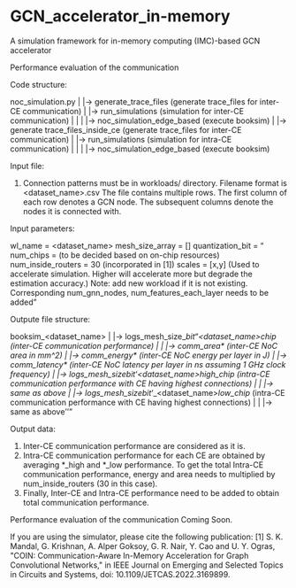 # GCN_accelerator_in-memory
A simulation framework for in-memory computing (IMC)-based GCN accelerator


Performance evaluation of the communication

Code structure:

noc_simulation.py
  |
  |-> generate_trace_files (generate trace_files for inter-CE communication)
  |
  |-> run_simulations (simulation for inter-CE communication)
  |      |
  |      |-> noc_simulation_edge_based (execute booksim)
  |
  |-> generate trace_files_inside_ce (generate trace_files for inter-CE communication)
  |
  |-> run_simulations (simulation for intra-CE communication)
  |      |
  |      |-> noc_simulation_edge_based (execute booksim)
  
  
  Input file:
  
  1. Connection patterns must be in workloads/ directory. 
     Filename format is <dataset_name>.csv
     The file contains multiple rows. The first column of each row denotes a GCN node. The subsequent columns denote the nodes it is connected with.
     
     
  Input parameters:
  
  wl_name = <dataset_name>
  mesh_size_array = [<n>]
  quantization_bit = <q>
  num_chips = <c> (to be decided based on on-chip resources)
  num_inside_routers = 30 (incorporated in [1])
  scales = [x,y] (Used to accelerate simulation. Higher will accelerate more but degrade the estimation accuracy.)
  Note: add new workload if it is not existing. Corresponding num_gnn_nodes, num_features_each_layer needs to be added
  
     
     
  Outpute file structure:
  
  booksim_<dataset_name>
    |
    |-> logs_mesh_size_<n>_bit_<q>_<dataset_name>_chip_<c> (inter-CE communication performance)
    |
    |       |-> comm_area* (inter-CE NoC area in mm^2)
    |       |-> comm_energy* (inter-CE NoC energy per layer in J)
    |       |-> comm_latency* (inter-CE NoC latency per layer in ns assuming 1 GHz clock frequency)
    |
    |-> logs_mesh_size_<n>_bit_<q>_<dataset_name>_high_chip_<c> (intra-CE communication performance with CE having highest connections)
    |
    |       |-> same as above
    |
    |-> logs_mesh_size_<n>_bit_<q>_<dataset_name>_low_chip_<c> (intra-CE communication performance with CE having highest connections)
    |
    |       |-> same as above
  
  
  Output data:
  
  1. Inter-CE communication performance are considered as it is.
  2. Intra-CE communication performance for each CE are obtained by averaging *_high and *_low performance. To get the total Intra-CE communication performance, energy and area needs to multiplied by num_inside_routers (30 in this case).
  3. Finally, Inter-CE and Intra-CE performance need to be added to obtain total communication performance.
  

Performance evaluation of the communication
Coming Soon.
  
  
If you are using the simulator, please cite the following publication:
[1] S. K. Mandal, G. Krishnan, A. Alper Goksoy, G. R. Nair, Y. Cao and U. Y. Ogras, "COIN: Communication-Aware In-Memory Acceleration for Graph Convolutional Networks," in IEEE Journal on Emerging and Selected Topics in Circuits and Systems, doi: 10.1109/JETCAS.2022.3169899.
